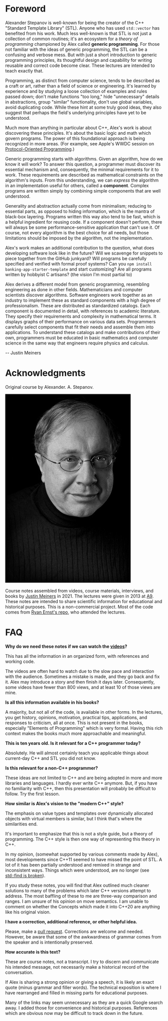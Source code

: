 Foreword
==========

Alexander Stepanov is well-known for being the creator of the C++ "Standard Template Library" (STL).
Anyone who has used `std::vector` has benefited from his work.
Much less well-known is that STL is not just a collection
of common routines;
it's an ecosystem for a *theory of programming*
championed by Alex called **generic programming**.
For those not familiar with the ideas of generic programming, the STL
can be a confusing and verbose mess.
But with just a short introduction to generic 
programming
principles, its thoughtful design and capability
for writing reusable and correct code become clear.
These lectures are intended to teach exactly that.

Programming, as distinct from computer science,
tends to be described as a craft or art,
rather than a field of science or engineering.
It's learned by experience and by studying a loose collection
of examples and rules passed down;
don't make functions "too long," hide "unnecessary" details
in abstractions, group "similar" functionality,
don't use global variables,
avoid duplicating code.
While these hint at some truly good ideas, they also 
suggest that perhaps the field's underlying principles
have yet to be understood.

Much more than anything in particular about C++,
Alex's work is about discovering these principles.
It's about the basic logic and math which govern programs.
The power of this foundational approach is being recognized in more areas.
(For example, see Apple's WWDC session on [Protocol-Oriented Programming][wwdc].)

Generic programming starts with algorithms.
Given an algorithm, how do we know it will work?
To answer this question, a programmer must discover its essential mechanism
and, consequently, the minimal requirements for it to work.
These requirements are described as mathematical
constraints on the algorithm's inputs.
From this understanding, we can *express* the algorithm
in an implementation useful for others, called a **component**.
Complex programs are written simply by combining simple
components that are well understood.

Generality and abstraction actually come from minimalism;
reducing to essential parts,
as opposed to hiding information,
which is the mantra of black-box layering.
Programs written this way also tend to be fast,
which is a helpful ingredient for reusing code.
If a component doesn't perform, 
there will always be some performance-sensitive application
that can't use it.
Of course, not every algorithm is the best choice for all needs,
but those limitations should be imposed by the algorithm,
not the implementation.

Alex's work makes an additional contribution 
to the question, what does developing software look like in the future?
Will we scavenge for snippets to piece together from the GitHub junkyard?
Will programs be carefully specified and verified with formal proof systems?
Can you `npm install banking-app-starter-template` and 
start customizing?
Are all programs written by hobbyist C artisans? (the vision I'm most partial to)

Alex derives a different model from generic programming,
resembling engineering as done in other fields.
Mathematicians and computer scientists discover algorithms.
Software engineers work together as an industry to implement these as 
standard components with a high degree of professionalism.
These are distributed as standardized catalogs.
Each component is documented in detail, with references to academic literature.
They specify their requirements and complexity in mathematical terms.
It displays graphs of their performance on various data sets.
Programmers carefully select components that fit their needs
and assemble them into applications.
To understand these catalogs and make contributions of their own,
programmers must be educated in basic mathematics
and computer science
in the same way that engineers require
physics and calculus.

-- Justin Meiners


[wwdc]: https://developer.apple.com/videos/play/wwdc2015/408/

# Acknowledgments

Original course by Alexander. A. Stepanov.

![alex](img/alex.jpg)

Course notes assembled from videos, course materials, interviews,
and books by [Justin Meiners](https://github.com/justinmeiners) in 2021.
The lectures were given in 2013 at [A9](https://en.wikipedia.org/wiki/A9.com).
These notes are intended 
to share scientific information for educational and historical purposes. 
This is a non-commercial project.
Most of the code comes from [Ryan Ernst's repo](https://github.com/rjernst),
who attended the lectures.

# FAQ

**Why do we need these notes if we can watch the [videos][videos]?**

This has all the information in an organized form, with references
and working code.

The videos are often hard to watch due to the slow pace and interaction with the audience.
Sometimes a mistake is made, and they go back and fix it.
Alex may introduce a story and then finish it days later.
Consequently, some videos have fewer than 800 views,
and at least 10 of those views are mine.

[videos]: https://www.youtube.com/watch?v=aIHAEYyoTUc&list=PLHxtyCq_WDLXryyw91lahwdtpZsmo4BGD

**Is all this information available in his books?**

A majority, but not all of the code, is available in other forms.
In the lectures, you get history, opinions, motivation, practical tips, applications, and responses to criticism, all at once.
This is not present in the books, especially "Elements of Programming" which is very formal.
Having this rich context makes the books much more approachable and meaningful.

**This is ten years old. Is it relevant for a C++ programmer today?**

Absolutely. He will almost certainly teach you applicable things about
current-day C++ and STL you did not know.

**Is this relevant for a non-C++ programmer?**

These ideas are not limited to C++ and are being adopted
in more and more libraries and languages.
I hardly ever write C++ anymore.
But, if you have no familiarity with C++, then
this presentation will probably be difficult
to follow.
Try the first lesson.

**How similar is Alex's vision to the  "modern C++" style?**

The emphasis on value types and templates over dynamically allocated
objects with virtual members is similar,
but I think that's where the similarities end.

It's important to emphasize that this is not a style guide,
but a theory of programming.
The C++ style is then one way of representing this theory in C++.

In my opinion, (somewhat supported by various comments made by Alex),
most developments since C++11 seemed to have missed the point of STL.
A lot of it has been partially understood and remixed in strange and inconsistent ways.
Things which were understood, are no longer (see [std::find is broken][find-broken]).

If you study these notes, you will find that Alex outlined much cleaner solutions to many of the problems which later C++ versions attempt to address. 
The most baffling of these to me are three-way comparison and ranges.
I am unsure of his opinion on move semantics.
I am unable to comment on whether the Concepts which made it into C++20
are anything like his original vision.

[find-broken]: https://sean-parent.stlab.cc/papers-and-presentations/#warning-stdfind-is-broken

**I have a correction, additional reference, or other helpful idea.**

Please, make a [pull request](https://github.com/justinmeiners/efficient-programming-with-components).
Corrections are welcome and needed.
However, be aware that some of the awkwardness of grammar
comes from the speaker and is intentionally preserved.

**How accurate is this text?**

These are course notes, not a transcript.
I try to discern and communicate his intended message,
not necessarily make a historical record of the conversation.

If Alex is sharing a strong opinion or giving a speech,
it is likely an exact quote (minus grammar and filler words).
The technical exposition is where 
I have rearranged and filled in missing parts
for educational purposes.

Many of the links may seem unnecessary as they are a quick Google search away.
I added those for convenience and historical purposes.
References which are obvious now may be difficult to track down in the future.
